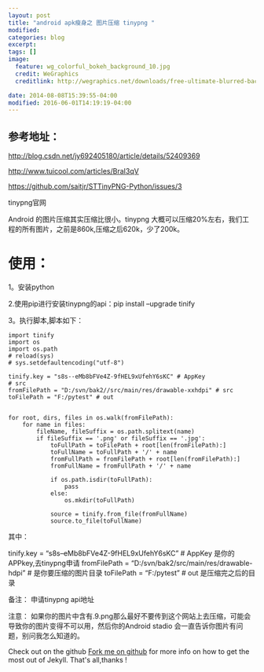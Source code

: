 ```yaml
---
layout: post
title: "android apk瘦身之 图片压缩 tinypng "
modified:
categories: blog
excerpt:
tags: []
image:
  feature: wg_colorful_bokeh_background_10.jpg
  credit: WeGraphics
  creditlink: http://wegraphics.net/downloads/free-ultimate-blurred-background-pack/

date: 2014-08-08T15:39:55-04:00
modified: 2016-06-01T14:19:19-04:00
---
```


## 参考地址：  ##
http://blog.csdn.net/jy692405180/article/details/52409369

http://www.tuicool.com/articles/BraI3qV

https://github.com/saitjr/STTinyPNG-Python/issues/3

tinypng官网

Android 的图片压缩其实压缩比很小。tinypng 大概可以压缩20%左右，我们工程的所有图片，之前是860k,压缩之后620k，少了200k。

# 使用：  #
1。安装python

2.使用pip进行安装tinypng的api：pip install –upgrade tinify

3。执行脚本,脚本如下：

    import tinify
	import os
	import os.path
	# reload(sys)
	# sys.setdefaultencoding("utf-8")
	
	tinify.key = "s8s--eMb8bFVe4Z-9fHEL9xUfehY6sKC" # AppKey
	# src
	fromFilePath = "D:/svn/bak2//src/main/res/drawable-xxhdpi" # src
	toFilePath = "F:/pytest" # out


	for root, dirs, files in os.walk(fromFilePath):
	    for name in files:
	        fileName, fileSuffix = os.path.splitext(name)
	        if fileSuffix == '.png' or fileSuffix == '.jpg':
	            toFullPath = toFilePath + root[len(fromFilePath):]
	            toFullName = toFullPath + '/' + name
	            fromFullPath = fromFilePath + root[len(fromFilePath):]
	            fromFullName = fromFullPath + '/' + name
	
	            if os.path.isdir(toFullPath):
	                pass
	            else:
	                os.mkdir(toFullPath)
	
	            source = tinify.from_file(fromFullName)
	            source.to_file(toFullName)




其中：


tinify.key = “s8s–eMb8bFVe4Z-9fHEL9xUfehY6sKC” # AppKey 是你的APPkey,去tinypng申请 
fromFilePath = “D:/svn/bak2/src/main/res/drawable-hdpi” # 是你要压缩的图片目录 
toFilePath = “F:/pytest” # out 是压缩完之后的目录

备注： 
申请tinypng api地址

注意：
如果你的图片中含有.9.png那么最好不要传到这个网站上去压缩，可能会导致你的图片变得不可以用，然后你的Android stadio 会一直告诉你图片有问题，别问我怎么知道的。





Check out on the github [Fork me on github][Tomas' Yu] for more info on how to get the most out of Jekyll. That's all,thanks !

[Tomas' Yu]: https://github.com/TomasYu/blogs
[Tomas' Yu]: https://github.com/TomasYu/blogs
